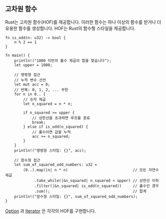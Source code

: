 ## 고차원 함수

Rust는 고차원 함수(HOF)를 제공합니다. 이러한 함수는 하나 이상의 함수를 받거나 더 유용한 함수를 생성합니다. HOF는 Rust의 함수형 스타일을 제공합니다.

```rust,editable
fn is_odd(n: u32) -> bool {
    n % 2 == 1
}

fn main() {
    println!("1000 미만의 홀수 제곱의 합을 찾습니다");
    let upper = 1000;

    // 명령형 접근
    // 누적 변수 선언
    let mut acc = 0;
    // 반복: 0, 1, 2, ... 무한
    for n in 0.. {
        // 숫자 제곱
        let n_squared = n * n;

        if n_squared >= upper {
            // 상한선을 초과하면 루프를 종료
            break;
        } else if is_odd(n_squared) {
            // 홀수이면 값을 누적
            acc += n_squared;
        }
    }
    println!("명령형 스타일: {}", acc);

    // 함수형 접근
    let sum_of_squared_odd_numbers: u32 =
        (0..).map(|n| n * n)                             // 모든 자연수 제곱
             .take_while(|&n_squared| n_squared < upper) // 상한선 이하
             .filter(|&n_squared| is_odd(n_squared))     // 홀수인 경우
             .sum();                                     // 합계
    println!("함수형 스타일: {}", sum_of_squared_odd_numbers);
}
```

[Option][option]
과
[Iterator][iter]
은 각각의 HOF를 구현합니다.

[option]: https://doc.rust-lang.org/core/option/enum.Option.html
[iter]: https://doc.rust-lang.org/core/iter/trait.Iterator.html
